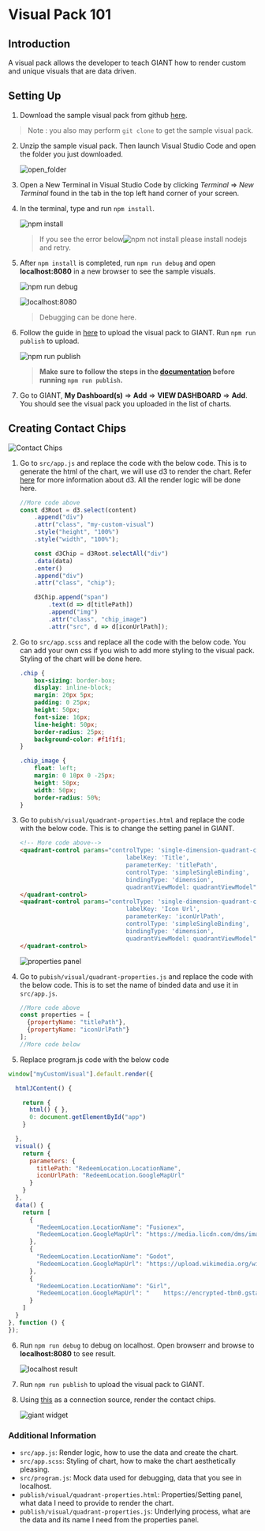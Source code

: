 # Visual Pack 101

## Introduction
A visual pack allows the developer to teach GIANT how to render custom and unique visuals that are data driven.

## Setting Up
1. Download the sample visual pack from github [here](https://github.com/fx-giant/visual-pack-nodejs-sample).
> Note : you also may perform `git clone` to get the sample visual pack.

2. Unzip the sample visual pack. Then launch Visual Studio Code and open the folder you just downloaded.
    
    ![open_folder](./images/visual-pack-walkthrough/open_folder.png)
    
3. Open a New Terminal in Visual Studio Code by clicking *Terminal* => *New Terminal* found in the tab in the top left hand corner of your screen.

4. In the terminal, type and run `npm install`.

    ![npm install](./images/visual-pack-walkthrough/npm-install.PNG)

    > If you see the error below![npm not install](./images/visual-pack-walkthrough/npm-not-installed.png) please install nodejs and retry.


5. After `npm install` is completed, run `npm run debug` and open **localhost:8080** in a new browser to see the sample visuals.

    ![npm run debug](./images/visual-pack-walkthrough/npm-run-debug.PNG)

    ![localhost:8080](./images/visual-pack-walkthrough/localhost.PNG)
    > Debugging can be done here.

6. Follow the guide in [here](https://github.com/fx-giant/visual-pack-nodejs-sample) to upload the visual pack to GIANT. Run `npm run publish` to upload. 

    ![npm run publish](./images/visual-pack-walkthrough/npm-run-publish.PNG)
    > **Make sure to follow the steps in the [documentation](https://github.com/fx-giant/visual-pack-nodejs-sample) before running `npm run publish`.**
7. Go to GIANT, **My Dashboard(s)** => **Add** => **VIEW DASHBOARD** => **Add**. You should see the visual pack you uploaded in the list of charts.

## Creating Contact Chips

![Contact Chips](./images/visual-pack-walkthrough/contact-chips.PNG)

1. Go to `src/app.js` and replace the code with the below code. This is to generate the html of the chart, we will use d3 to render the chart. Refer [here](https://d3js.org/) for more information about d3. All the render logic will be done here.

    ```js
    //More code above
    const d3Root = d3.select(content)
        .append("div")
        .attr("class", "my-custom-visual")
        .style("height", "100%")
        .style("width", "100%");

        const d3Chip = d3Root.selectAll("div")
        .data(data)
        .enter()
        .append("div")
        .attr("class", "chip");

        d3Chip.append("span")
            .text(d => d[titlePath])
            .append("img")
            .attr("class", "chip_image")
            .attr("src", d => d[iconUrlPath]);
    ```



2. Go to `src/app.scss` and replace all the code with the below code. You can add your own css if you wish to add more styling to the visual pack. Styling of the chart will be done here.


    ```css
    .chip {
        box-sizing: border-box;
        display: inline-block;
        margin: 20px 5px;
        padding: 0 25px;
        height: 50px;
        font-size: 16px;
        line-height: 50px;
        border-radius: 25px;
        background-color: #f1f1f1;
    }

    .chip_image {
        float: left;
        margin: 0 10px 0 -25px;
        height: 50px;
        width: 50px;
        border-radius: 50%;
    }
    ```

3. Go to `pubish/visual/quadrant-properties.html` and replace the code with the below code. This is to change the setting panel in GIANT.

    ```html
    <!-- More code above-->
    <quadrant-control params="controlType: 'single-dimension-quadrant-control',
                                  labelKey: 'Title',
                                  parameterKey: 'titlePath', 
                                  controlType: 'simpleSingleBinding', 
                                  bindingType: 'dimension', 
                                  quadrantViewModel: quadrantViewModel">
    </quadrant-control>
    <quadrant-control params="controlType: 'single-dimension-quadrant-control',
                                  labelKey: 'Icon Url',
                                  parameterKey: 'iconUrlPath', 
                                  controlType: 'simpleSingleBinding', 
                                  bindingType: 'dimension', 
                                  quadrantViewModel: quadrantViewModel">
    </quadrant-control>
 
    ```
    
    ![properties panel](./images/visual-pack-walkthrough/properties-panel.PNG)
    
4. Go to `pubish/visual/quadrant-properties.js` and replace the code with the below code. This is to set the name of binded data and use it in `src/app.js`.

    ```js
    //More code above
    const properties = [
      {propertyName: "titlePath"},
      {propertyName: "iconUrlPath"}
    ];
    //More code below
    ```
4. Replace program.js code with the below code
```js
window["myCustomVisual"].default.render({

  htmlJContent() {

    return {
      html() { },
      0: document.getElementById("app")
    }

  },
  visual() {
    return {
      parameters: {
        titlePath: "RedeemLocation.LocationName",
        iconUrlPath: "RedeemLocation.GoogleMapUrl"
      }
    }
  },
  data() {
    return [
      {
        "RedeemLocation.LocationName": "Fusionex",
        "RedeemLocation.GoogleMapUrl": "https://media.licdn.com/dms/image/C4E0BAQFIlv0NZ_C4fQ/company-logo_200_200/0?e=2159024400&v=beta&t=6py2jqEFkTx53HDcRFf0oNyj0t4W8WZKyM53ixT2hFo",
      },
      {
        "RedeemLocation.LocationName": "Godot",
        "RedeemLocation.GoogleMapUrl": "https://upload.wikimedia.org/wikipedia/commons/6/6a/Godot_icon.svg"
      },
      {
        "RedeemLocation.LocationName": "Girl",
        "RedeemLocation.GoogleMapUrl": "	https://encrypted-tbn0.gstatic.com/images?q=tbn:ANd9GcQgmwMTrzbP3jQlxtg0OYnTRNrpnkHFsxUzAW8RzJXLd8Jy4g8vgg"
      }
    ]
  }
}, function () {
});
```
6. Run `npm run debug` to debug on localhost. Open browserr and browse to **localhost:8080** to see result.

    ![localhost result](./images/visual-pack-walkthrough/localhost-image.PNG)
7. Run `npm run publish` to upload the visual pack to GIANT.
8. Using [this](https://github.com/fx-giant/data-hackaton-201907/blob/master/03-Giant%20Visual%20Pack/data%20sources/visual-pack-101.csv) as a connection source, render the contact chips. 

    ![giant widget](./images/visual-pack-walkthrough/giant-widget.PNG)

### Additional Information
- `src/app.js`: Render logic, how to use the data and create the chart.
- `src/app.scss`: Styling of chart, how to make the chart aesthetically pleasing.
- `src/program.js`: Mock data used for debugging, data that you  see in localhost.
- `publish/visual/quadrant-properties.html`: Properties/Setting panel, what data I need to provide to render the chart.
- `publish/visual/quadrant-properties.js`: Underlying process, what are the data and its name I need from the properties panel.